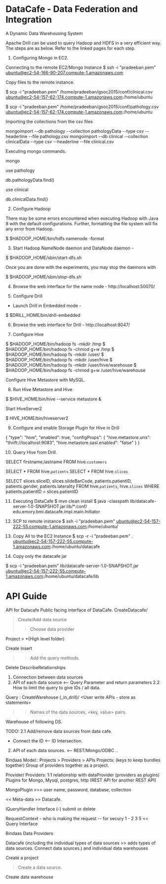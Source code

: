 # DataCafe - Data Federation and Integration
A Dynamic Data Warehousing System

Apache Drill can be used to query Hadoop and HDFS in a very efficient way. The steps are as below. Refer to the linked pages for each step.

1. Configuring Mongo in EC2.

Connecting to the remote EC2/Mongo Instance
$ ssh -i "pradeeban.pem" ubuntu@ec2-54-166-90-207.compute-1.amazonaws.com

Copy files to the remote instance.

$ scp -i "pradeeban.pem" /home/pradeeban/gsoc2015/conf/clinical.csv ubuntu@ec2-54-157-62-174.compute-1.amazonaws.com:/home/ubuntu

$ scp -i "pradeeban.pem" /home/pradeeban/gsoc2015/conf/pathology.csv ubuntu@ec2-54-157-62-174.compute-1.amazonaws.com:/home/ubuntu


Importing the collections from the csv files

mongoimport --db pathology --collection pathologyData --type csv --headerline --file pathology.csv
mongoimport --db clinical --collection clinicalData --type csv --headerline --file clinical.csv


Executing mongo commands.

mongo

use pathology

db.pathologyData.find()


use clinical

db.clinicalData.find()


2. Configure Hadoop 

There may be some errors encountered when executing Hadoop with Java 8 with the default configurations. Further, formatting the file system will fix any error from Hadoop.

 $ $HADOOP_HOME/bin/hdfs namenode -format



3. Start Hadoop NameNode daemon and DataNode daemon -

$ $HADOOP_HOME/sbin/start-dfs.sh


Once you are done with the experiments, you may stop the daemons with

$ $HADOOP_HOME/sbin/stop-dfs.sh


4. Browse the web interface for the name node - http://localhost:50070/


5. Configure Drill

* Launch Drill in Embedded mode -

$ $DRILL_HOME/bin/drill-embedded 

6. Browse the web interface for Drill - http://localhost:8047/

7. Configure Hive

$ $HADOOP_HOME/bin/hadoop fs -mkdir       /tmp
$ $HADOOP_HOME/bin/hadoop fs -chmod g+w   /tmp
$ $HADOOP_HOME/bin/hadoop fs -mkdir       /user/
$ $HADOOP_HOME/bin/hadoop fs -mkdir       /user/hive
$ $HADOOP_HOME/bin/hadoop fs -mkdir       /user/hive/warehouse
$ $HADOOP_HOME/bin/hadoop fs -chmod g+w   /user/hive/warehouse

Configure Hive Metastore with MySQL.

8. Run Hive Metastore and Hive

$ $HIVE_HOME/bin/hive --service metastore &

Start HiveServer2

$ HIVE_HOME/bin/hiveserver2


9.  Configure and enable Storage Plugin for Hive in Drill

{
  "type": "hive",
  "enabled": true,
  "configProps": {
    "hive.metastore.uris": "thrift://localhost:9083",
    "hive.metastore.sasl.enabled": "false"
  }
}


10. Query Hive from Drill.

SELECT firstname,lastname FROM hive.`customers` 

 SELECT * FROM hive.`patients`
 SELECT * FROM hive.`slices`

 SELECT slices.sliceID, slices.slideBarCode, patients.patientID, patients.gender, patients.laterality
 FROM hive.`patients`, hive.`slices`
 WHERE patients.patientID = slices.patientID



11. Executing DataCafe
$ mvn clean install
$ java -classpath lib/datacafe-server-1.0-SNAPSHOT.jar:lib/*:conf/ edu.emory.bmi.datacafe.impl.main.Initiator


12. SCP to remote instance
$ ssh -i "pradeeban.pem" ubuntu@ec2-54-157-222-55.compute-1.amazonaws.com:/home/ubuntu/


13. Copy All to the EC2 Instance
$ scp -r -i "pradeeban.pem" . ubuntu@ec2-54-157-222-55.compute-1.amazonaws.com:/home/ubuntu/datacafe


14. Copy only the datacafe jar

$ scp -i "pradeeban.pem" lib/datacafe-server-1.0-SNAPSHOT.jar ubuntu@ec2-54-157-222-55.compute-1.amazonaws.com:/home/ubuntu/datacafe/lib
















API Guide
=========
API for Datacafe
Public facing interface of DataCafe.
CreateDatacafe/
> Create/Add data source
>> Choose data provider

Project > *(High level folder)

Create
Insert
>> Add the query methods.

Delete
DescribeRelationships

1. Connection between data sources
2. API of each data source <-- Query Parameter and return parameters
2.2 How to limit the query to give IDs / all data.


Query : 
CreateWarehouse (_in_drill)/ 
<User write APIs - store as statements>
>> Names of the data sources, <key, value> pairs.


Warehouse of following DS.



TODO:
2.1 Add/remove data sources from data cafe.
* Connect the ID <-- ID Intersection.

2. API of each data sources. 
<-- REST/Mongo/ODBC ..


Bindaas Model::
Projects > Providers > APIs
Projects: (keys to keep bundles together)
Group of providers together as a project.

Provider/
Providers: 1:1 relationship with dataProvider (providers as plugins)
Plugins for Mongo, Mysql, postgres, http (REST API for another REST API)

MongoPlugin >>> 
user name, password, database, collection


<< Meta-data >> Datacafe.

IQueryHandler Interface
(-) submit or delete

RequestContext - who is making the request -- for secury
1 - 2 3 5 << Query Interface

Bindaas Data Providers

Datacafe (including the individual types of data sources >> adds types of data sources. Connect data sources.) and individual data warehouses

Create a project
> Create a data source.

Create data warehouse
